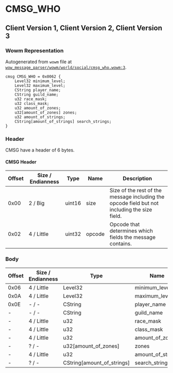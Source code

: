 # CMSG_WHO

## Client Version 1, Client Version 2, Client Version 3

### Wowm Representation

Autogenerated from `wowm` file at [`wow_message_parser/wowm/world/social/cmsg_who.wowm:3`](https://github.com/gtker/wow_messages/tree/main/wow_message_parser/wowm/world/social/cmsg_who.wowm#L3).
```rust,ignore
cmsg CMSG_WHO = 0x0062 {
    Level32 minimum_level;
    Level32 maximum_level;
    CString player_name;
    CString guild_name;
    u32 race_mask;
    u32 class_mask;
    u32 amount_of_zones;
    u32[amount_of_zones] zones;
    u32 amount_of_strings;
    CString[amount_of_strings] search_strings;
}
```
### Header

CMSG have a header of 6 bytes.

#### CMSG Header

| Offset | Size / Endianness | Type   | Name   | Description |
| ------ | ----------------- | ------ | ------ | ----------- |
| 0x00   | 2 / Big           | uint16 | size   | Size of the rest of the message including the opcode field but not including the size field.|
| 0x02   | 4 / Little        | uint32 | opcode | Opcode that determines which fields the message contains.|

### Body

| Offset | Size / Endianness | Type | Name | Description | Comment |
| ------ | ----------------- | ---- | ---- | ----------- | ------- |
| 0x06 | 4 / Little | Level32 | minimum_level |  |  |
| 0x0A | 4 / Little | Level32 | maximum_level |  |  |
| 0x0E | - / - | CString | player_name |  |  |
| - | - / - | CString | guild_name |  |  |
| - | 4 / Little | u32 | race_mask |  |  |
| - | 4 / Little | u32 | class_mask |  |  |
| - | 4 / Little | u32 | amount_of_zones |  |  |
| - | ? / - | u32[amount_of_zones] | zones |  |  |
| - | 4 / Little | u32 | amount_of_strings |  |  |
| - | ? / - | CString[amount_of_strings] | search_strings |  |  |

